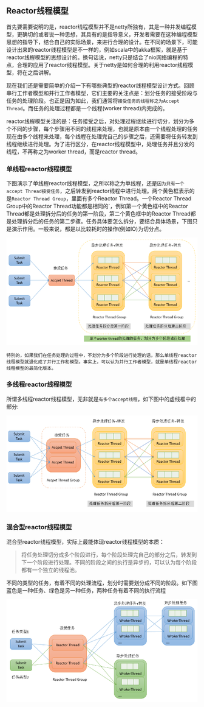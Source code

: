 ## Reactor线程模型

首先要需要说明的是，reactor线程模型并不是netty所独有，其是一种并发编程模型，更确切的或者说一种思想，其具有的是指导意义，开发者需要在这种编程模型思想的指导下，结合自己的实际场景，来进行合理的设计。在不同的场景下，可能设计出来的reactor线程模型是不一样的，例如scala中的akka框架，就是基于reactor线程模型的思想设计的。换句话说，netty只是结合了nio网络编程的特点，合理的应用了reactor线程模型。关于netty是如何合理的利用reactor线程模型，将在之后讲解。

现在我们还是需要简单的介绍一下有哪些典型的reactor线程模型设计方式。回顾串行工作者模型和并行工作者模型，它们主要的关注点是：划分任务的接受阶段与任务的处理阶段。也正是因为如此，我们通常将`接受任务的线程称之为Accept Thread`。而任务的处理过程都是一个线程(worker thread)内完成的。

reactor线程模型关注的是：任务接受之后，对处理过程继续进行切分，划分为多个不同的步骤，每个步骤用不同的线程来处理，也就是原本由一个线程处理的任务现在由多个线程来处理，每个线程在处理完自己的步骤之后，还需要将任务转发到线程继续进行处理。为了进行区分，在reactor线程模型中，处理任务并且分发的线程，不再称之为worker thread，而是reactor thread。

### 单线程reactor线程模型

下图演示了单线程reactor线程模型，之所以称之为单线程，还是`因为只有一个accept Thread接受任务`，之后转发到reactor线程中进行处理。两个黄色框表示的是`Reactor Thread Group`，里面有多个Reactor Thread。一个Reactor Thread Group中的Reactor Thread功能都是相同的`，例如第一个黄色框中的Reactor Thread都是处理拆分后的任务的第一阶段，第二个黄色框中的Reactor Thread都是处理拆分后的任务的第二步骤。任务具体要怎么拆分，要结合具体场景，下图只是演示作用。一般来说，都是以比较耗时的操作(例如IO)为切分点。

![单线程reactor线程模型](单线程reactor线程模型.png)

    特别的，如果我们在任务处理的过程中，不划分为多个阶段进行处理的话，那么单线程reactor线程模型就退化成了并行工作和模型。事实上，可以认为并行工作者模型，就是单线程reactor线程模型的最简化版本。

### 多线程reactor线程模型

所谓多线程reactor线程模型，无非就是`有多个accept线程`，如下图中的虚线框中的部分:

![多线程reactor线程模型](多线程reactor线程模型.png)

### 混合型reactor线程模型

 混合型reactor线程模型，实际上最能体现reactor线程模型的本质：

>将任务处理切分成多个阶段进行，每个阶段处理完自己的部分之后，转发到下一个阶段进行处理。不同的阶段之间的执行是异步的，可以认为每个阶段都有一个独立的线程池。

不同的类型的任务，有着不同的处理流程，划分时需要划分成不同的阶段。如下图蓝色是一种任务、绿色是另一种任务，两种任务有着不同的执行流程

![混合型reactor线程模型](混合型reactor线程模型.png)